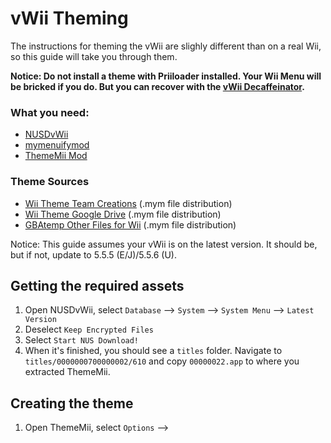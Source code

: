 # vWii Theming

The instructions for theming the vWii are slighly different than on a real Wii, so this guide will take you through them.

**Notice: Do not install a theme with Priiloader installed. Your Wii Menu will be bricked if you do. But you can recover with the [vWii Decaffeinator](https://wiki.hacks.guide/wiki/Wii_U:Recover_a_vWii_IOS_or_Channel).**

### What you need:
- [NUSDvWii](https://wii.hacks.guide/assets/files/NUSDownloader-vwii.zip)
- [mymenuifymod](https://github.com/scooby7402976/mymenuifymod/releases/download/v2.0.0/mymenuifymod.zip)
- [ThemeMii Mod](https://wii.hacks.guide/assets/files/New_ThemeMii_MOD.zip)


### Theme Sources
+ [Wii Theme Team Creations](https://gbatemp.net/threads/wii-theme-team-creations.260327/) (.mym file distribution)
+ [Wii Theme Google Drive](https://drive.google.com/drive/folders/1H8bKkZa5Nwy7tBmDvKEVXhoZStucpUr3) (.mym file distribution)
+ [GBAtemp Other Files for Wii](https://gbatemp.net/download/categories/other-files.166/) (.mym file distribution)

Notice: This guide assumes your vWii is on the latest version. It should be, but if not, update to 5.5.5 (E/J)/5.5.6 (U).

## Getting the required assets

1. Open NUSDvWii, select `Database` --> `System` --> `System Menu` --> `Latest Version`
2. Deselect `Keep Encrypted Files`
3. Select `Start NUS Download!`
4. When it's finished, you should see a `titles` folder. Navigate to `titles/0000000700000002/610` and copy `00000022.app` to where you extracted ThemeMii.

## Creating the theme

1. Open ThemeMii, select `Options` --> 
